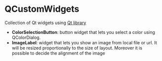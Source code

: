 # QCustomWidgets
Collection of Qt widgets using [Qt library](https://github.com/mottosso/Qt.py)

- <b>ColorSelectionButton</b>: button widget that lets you select a color using QColorDialog.
- <b>ImageLabel</b>: widget that lets you show an image from local file or url. It will be resized proportionally to the size of layout. Moreover it is possible to decide the alignment of the image
